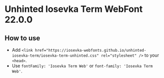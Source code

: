 # Unhinted Iosevka Term WebFont 22.0.0

## How to use

- Add `<link href="https://iosevka-webfonts.github.io/unhinted-iosevka-term/iosevka-term-unhinted.css" rel="stylesheet" />` to your `<head>`.
- Use `fontFamily: 'Iosevka Term Web'` or `font-family: 'Iosevka Term Web'`.
